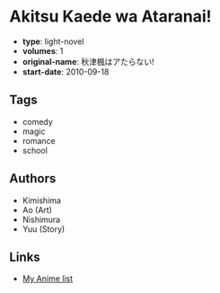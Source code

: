 # Akitsu Kaede wa Ataranai!

-   **type**: light-novel
-   **volumes**: 1
-   **original-name**: 秋津楓はアたらない!
-   **start-date**: 2010-09-18

## Tags

-   comedy
-   magic
-   romance
-   school

## Authors

-   Kimishima
-   Ao (Art)
-   Nishimura
-   Yuu (Story)

## Links

-   [My Anime list](https://myanimelist.net/manga/83855/Akitsu_Kaede_wa_Ataranai)
